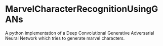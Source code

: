 # MarvelCharacterRecognitionUsingGANs
A python implementation of a Deep Convolutional Generative Adversarial Neural Network which tries to generate marvel characters.
